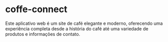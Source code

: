 # coffe-connect
Este aplicativo web é um site de café elegante e moderno, oferecendo uma experiência completa desde a história do café até uma variedade de produtos e informações de contato.
